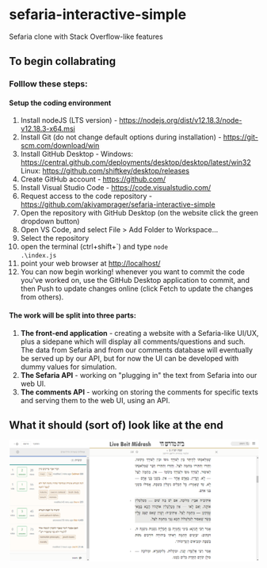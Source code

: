 # sefaria-interactive-simple
Sefaria clone with Stack Overflow-like features
## To begin collabrating
### Folllow these steps:
#### Setup the coding environment
1. Install nodeJS (LTS version) - https://nodejs.org/dist/v12.18.3/node-v12.18.3-x64.msi 
2. Install Git (do not change default options during installation) - https://git-scm.com/download/win
3. Install GitHub Desktop - Windows: https://central.github.com/deployments/desktop/desktop/latest/win32 Linux: https://github.com/shiftkey/desktop/releases  
4. Create GitHub account - https://github.com/
5. Install Visual Studio Code - https://code.visualstudio.com/ 
6. Request access to the code repository - https://github.com/akivamprager/sefaria-interactive-simple 
1. Open the repository with GitHub Desktop (on the website click the green dropdown button)
1. Open VS Code, and select File > Add Folder to Workspace...
1. Select the repository
1. open the terminal (ctrl+shift+`) and type <code>node .\index.js</code>
1. point your web browser at <a href="http://localhost/">http://localhost/</a> 
1. You can now begin working! whenever you want to commit the code you've worked on, use the GitHub Desktop application to commit, and then Push to update changes online (click Fetch to update the changes from others).

#### The work will be split into three parts:
1. **The front-end application** - creating a website with a Sefaria-like UI/UX, plus a sidepane which will display all comments/questions and such. The data from Sefaria and from our comments database will eventually be served up by our API, but for now the UI can be developed with dummy values for simulation.
1. **The Sefaria API** - working on "plugging in" the text from Sefaria into our web UI.
1. **The comments API** - working on storing the comments for specific texts and serving them to the web UI, using an API.    
## What it should (sort of) look like at the end
![image](public/images/sefaria_concept1.png)
